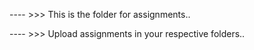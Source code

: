 
---- >>> This is the folder for assignments..

---- >>> Upload assignments in your respective folders..
